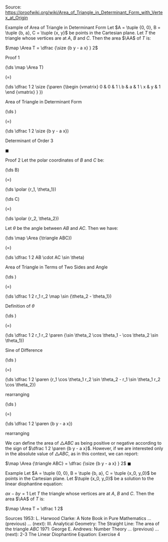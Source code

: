 # 

Source: https://proofwiki.org/wiki/Area_of_Triangle_in_Determinant_Form_with_Vertex_at_Origin



Example of Area of Triangle in Determinant Form
Let $A = \tuple {0, 0}, B = \tuple {b, a}, C = \tuple {x, y}$ be points in the Cartesian plane.
Let $T$ the triangle whose vertices are at $A$, $B$ and $C$.
Then the area $\AA$ of $T$ is:

$\map \Area T = \dfrac {\size {b y - a x} } 2$


Proof 1













\(\ds \map \Area T\)

\(=\)







\(\ds \dfrac 1 2 \size {\paren {\begin {vmatrix} 0 & 0 & 1 \\ b & a & 1 \\ x & y & 1 \end {vmatrix} } }\)





Area of Triangle in Determinant Form














\(\ds \)

\(=\)







\(\ds \dfrac 1 2 \size {b y - a x}\)





Determinant of Order 3



$\blacksquare$


Proof 2
Let the polar coordinates of $B$ and $C$ be:














\(\ds B\)

\(=\)







\(\ds \polar {r_1, \theta_1}\)




















\(\ds C\)

\(=\)







\(\ds \polar {r_2, \theta_2}\)









Let $\theta$ be the angle between $AB$ and $AC$.
Then we have:














\(\ds \map \Area {\triangle ABC}\)

\(=\)







\(\ds \dfrac 1 2 AB \cdot AC \sin \theta\)





Area of Triangle in Terms of Two Sides and Angle














\(\ds \)

\(=\)







\(\ds \dfrac 1 2 r_1 r_2 \map \sin {\theta_2 - \theta_1}\)





Definition of $\theta$














\(\ds \)

\(=\)







\(\ds \dfrac 1 2 r_1 r_2 \paren {\sin \theta_2 \cos \theta_1 - \cos \theta_2 \sin \theta_1}\)





Sine of Difference














\(\ds \)

\(=\)







\(\ds \dfrac 1 2 \paren {r_1 \cos \theta_1 r_2 \sin \theta_2 - r_1 \sin \theta_1 r_2 \cos \theta_2}\)





rearranging














\(\ds \)

\(=\)







\(\ds \dfrac 1 2 \paren {b y - a x}\)





rearranging



We can define the area of $\triangle ABC$ as being positive or negative according to the sign of $\dfrac 1 2 \paren {b y - a x}$.
However, if we are interested only in the absolute value of $\triangle ABC$, as in this context, we can report:

$\map \Area {\triangle ABC} = \dfrac {\size {b y - a x} } 2$
$\blacksquare$


Example
Let $A = \tuple {0, 0}, B = \tuple {b, a}, C = \tuple {x_0, y_0}$ be points in the Cartesian plane.
Let $\tuple {x_0, y_0}$ be a solution to the linear diophantine equation:

$a x - b y = 1$
Let $T$ the triangle whose vertices are at $A$, $B$ and $C$.
Then the area $\AA$ of $T$ is:

$\map \Area T = \dfrac 1 2$


Sources
1953: L. Harwood Clarke: A Note Book in Pure Mathematics ... (previous) ... (next): $\text {III}$. Analytical Geometry: The Straight Line: The area of the triangle $ABC$
1971: George E. Andrews: Number Theory ... (previous) ... (next): $\text {2-3}$ The Linear Diophantine Equation: Exercise $4$




